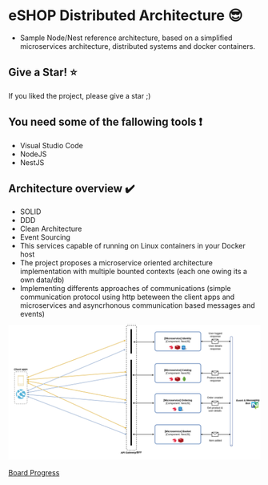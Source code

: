 # eSHOP Distributed Architecture :sunglasses:

- Sample Node/Nest reference architecture, based on a simplified microservices architecture, distributed systems and docker containers.

## Give a Star! :star:

If you liked the project, please give a star ;)

## You need some of the fallowing tools :exclamation:

- Visual Studio Code
- NodeJS
- NestJS

## Architecture overview :heavy_check_mark:

- SOLID
- DDD
- Clean Architecture
- Event Sourcing
- This services capable of running on Linux containers in your Docker host
- The project proposes a microservice oriented architecture implementation with multiple bounted contexts (each one owing its a own data/db)
- Implementing differents approaches of communications (simple communication protocol using http beteween the client apps and microservices and asyncrhonous communication based messages and events)

![](doc/distributed-system.png)

[Board Progress](https://github.com/jcmdsbr/eshop-distributed-architecture/projects/1)
